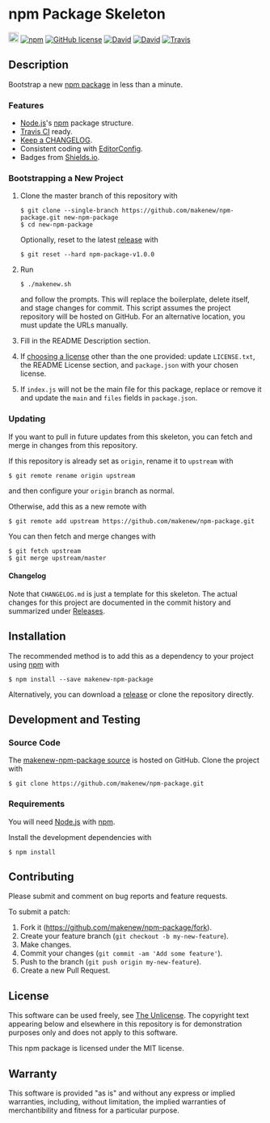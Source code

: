 # npm Package Skeleton

[<img src="https://makenew.github.io/makenew.svg" alt="Make New" height="20">](https://makenew.github.io/)
[![npm](https://img.shields.io/npm/v/makenew-npm-package.svg)](https://www.npmjs.com/package/makenew-npm-package)
[![GitHub license](https://img.shields.io/github/license/makenew/npm-package.svg)](./LICENSE.txt)
[![David](https://img.shields.io/david/makenew/npm-package.svg)](https://david-dm.org/makenew/npm-package)
[![David](https://img.shields.io/david/dev/makenew/npm-package.svg)](https://david-dm.org/makenew/npm-package#info=devDependencies)
[![Travis](https://img.shields.io/travis/makenew/npm-package.svg)](https://travis-ci.org/makenew/npm-package)

## Description

Bootstrap a new [npm package] in less than a minute.

[npm package]: https://docs.npmjs.com/how-npm-works/packages

### Features

- [Node.js]'s [npm] package structure.
- [Travis CI] ready.
- [Keep a CHANGELOG].
- Consistent coding with [EditorConfig].
- Badges from [Shields.io].

[EditorConfig]: http://editorconfig.org/
[Keep a CHANGELOG]: http://keepachangelog.com/
[Node.js]: https://nodejs.org/
[npm]: https://www.npmjs.com/
[Shields.io]: http://shields.io/
[Travis CI]: https://travis-ci.org/

### Bootstrapping a New Project

1. Clone the master branch of this repository with

   ```
   $ git clone --single-branch https://github.com/makenew/npm-package.git new-npm-package
   $ cd new-npm-package
   ```

   Optionally, reset to the latest [release][Releases] with

   ```
   $ git reset --hard npm-package-v1.0.0
   ```

2. Run

   ```
   $ ./makenew.sh
   ```

   and follow the prompts.
   This will replace the boilerplate, delete itself,
   and stage changes for commit.
   This script assumes the project repository will be hosted on GitHub.
   For an alternative location, you must update the URLs manually.

3. Fill in the README Description section.

4. If [choosing a license][Choose a license] other than the one provided:
   update `LICENSE.txt`, the README License section,
   and `package.json` with your chosen license.

5. If `index.js` will not be the main file for this package, replace or
   remove it and update the `main` and `files` fields in `package.json`.

[Choose a license]: http://choosealicense.com/
[Releases]: https://github.com/makenew/npm-package/releases
[The Unlicense]: http://unlicense.org/UNLICENSE

### Updating

If you want to pull in future updates from this skeleton,
you can fetch and merge in changes from this repository.

If this repository is already set as `origin`,
rename it to `upstream` with

```
$ git remote rename origin upstream
```

and then configure your `origin` branch as normal.

Otherwise, add this as a new remote with

```
$ git remote add upstream https://github.com/makenew/npm-package.git
```

You can then fetch and merge changes with

```
$ git fetch upstream
$ git merge upstream/master
```

#### Changelog

Note that `CHANGELOG.md` is just a template for this skeleton.
The actual changes for this project are documented in the commit history
and summarized under [Releases].

## Installation

The recommended method is to add this as a dependency
to your project using [npm] with

```
$ npm install --save makenew-npm-package
```

Alternatively, you can download a [release][Releases]
or clone the repository directly.

[npm]: https://www.npmjs.com/
[Releases]: https://github.com/makenew/npm-package/releases

## Development and Testing

### Source Code

The [makenew-npm-package source] is hosted on GitHub.
Clone the project with

```
$ git clone https://github.com/makenew/npm-package.git
```

[makenew-npm-package source]: https://github.com/makenew/npm-package

### Requirements

You will need [Node.js] with [npm].

Install the development dependencies with

```
$ npm install
```

[Node.js]: https://nodejs.org/

## Contributing

Please submit and comment on bug reports and feature requests.

To submit a patch:

1. Fork it (https://github.com/makenew/npm-package/fork).
2. Create your feature branch (`git checkout -b my-new-feature`).
3. Make changes.
4. Commit your changes (`git commit -am 'Add some feature'`).
5. Push to the branch (`git push origin my-new-feature`).
6. Create a new Pull Request.

## License

This software can be used freely, see [The Unlicense].
The copyright text appearing below and elsewhere in this repository
is for demonstration purposes only and does not apply to this software.

This npm package is licensed under the MIT license.

## Warranty

This software is provided "as is" and without any express or
implied warranties, including, without limitation, the implied
warranties of merchantibility and fitness for a particular
purpose.
